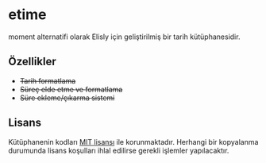 # etime
moment alternatifi olarak Elisly için geliştirilmiş bir tarih kütüphanesidir.

## Özellikler
+ ~~Tarih formatlama~~
+ ~~Süreç elde etme ve formatlama~~
+ ~~Süre ekleme/çıkarma sistemi~~

## Lisans
Kütüphanenin kodları [MIT lisansı](https://github.com/acarkh/elisly/blob/main/LICENSE) ile korunmaktadır. Herhangi bir kopyalanma durumunda lisans koşulları ihlal edilirse gerekli işlemler yapılacaktır.

